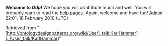 __Welcome to _Odp_!__ We hope you will contribute much and well. 
You will probably want to read the [help pages](http://ontologydesignpatterns.org/wiki/Help:Contents "Help:Contents"). Again, welcome and have fun! [Admin](http://ontologydesignpatterns.org/wiki/index.php?title=User:Admin&action=edit&redlink=1 "User:Admin (not yet written)") 22:01, 18 February 2010 (UTC)





Retrieved from "[http://ontologydesignpatterns.org/wiki/User\_talk:KarlHammar](../User_talk/KarlHammar)"